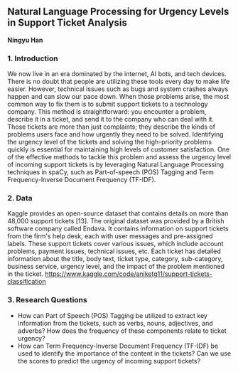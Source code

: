 ## Natural Language Processing for Urgency Levels in Support Ticket Analysis
**Ningyu Han**

### 1. Introduction
We now live in an era dominated by the internet, AI bots, and tech devices. There is no doubt that people are utilizing these tools every day to make life easier. However, technical issues such as bugs and system crashes always happen and can slow our pace down. When those problems arise, the most common way to fix them is to submit support tickets to a technology company. This method is straightforward: you encounter a problem, describe it in a ticket, and send it to the company who can deal with it. Those tickets are more than just complaints; they describe the kinds of problems users face and how urgently they need to be solved. Identifying the urgency level of the tickets and solving the high-priority problems quickly is essential for maintaining high levels of customer satisfaction. One of the effective methods to tackle this problem and assess the urgency level of incoming support tickets is by leveraging Natural Language Processing techniques in spaCy, such as Part-of-speech (POS) Tagging and Term Frequency-Inverse Document Frequency (TF-IDF).

### 2. Data
Kaggle provides an open-source dataset that contains details on more than 48,000 support tickets [13]. The original dataset was provided by a British software company called Endava. It contains information on support tickets from the firm's help desk, each with user messages and pre-assigned labels. These support tickets cover various issues, which include account problems, payment issues, technical issues, etc. Each ticket has detailed information about the title, body text, ticket type, category, sub-category, business service, urgency level, and the impact of the problem mentioned in the ticket.
https://www.kaggle.com/code/aniketg11/support-tickets-classification

### 3. Research Questions
- How can Part of Speech (POS) Tagging be utilized to extract key information from the tickets, such as verbs, nouns, adjectives, and adverbs? How does the frequency of these components relate to ticket urgency?
- How can Term Frequency-Inverse Document Frequency (TF-IDF) be used to identify the importance of the content in the tickets? Can we use the scores to predict the urgency of incoming support tickets?

